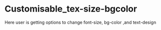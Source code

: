 # Customisable_tex-size-bgcolor
Here user is getting options to change font-size, bg-color ,and text-design
